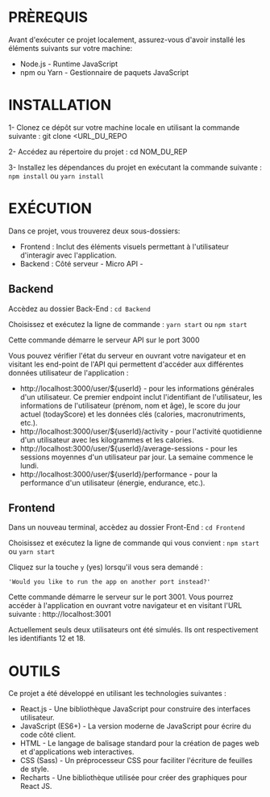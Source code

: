 # PRÈREQUIS

Avant d'exécuter ce projet localement, assurez-vous d'avoir installé les éléments suivants sur votre machine:

- Node.js - Runtime JavaScript
- npm ou Yarn - Gestionnaire de paquets JavaScript


# INSTALLATION

1- Clonez ce dépôt sur votre machine locale en utilisant la commande suivante : git clone <URL_DU_REPO

2- Accédez au répertoire du projet : cd NOM_DU_REP

3- Installez les dépendances du projet en exécutant la commande suivante : 
    `npm install` 
ou 
    `yarn install`


# EXÉCUTION

Dans ce projet, vous trouverez deux sous-dossiers:

- Frontend : Inclut des éléments visuels permettant à l'utilisateur d'interagir avec l'application.
- Backend : Côté serveur - Micro API -

## Backend

Accèdez au dossier Back-End :
    `cd Backend`

Choisissez et exécutez la ligne de commande : 
    `yarn start`
ou
    `npm start`

Cette commande démarre le serveur API sur le port 3000

Vous pouvez vérifier l'état du serveur en ouvrant votre navigateur et en visitant les end-point de l'API qui permettent d'accéder aux différentes données utilisateur de l'application :

- http://localhost:3000/user/${userId} - pour les informations générales d'un utilisateur. Ce premier endpoint inclut l'identifiant de l'utilisateur, les informations de l'utilisateur (prénom, nom et âge), le score du jour actuel (todayScore) et les données clés (calories, macronutriments, etc.).
- http://localhost:3000/user/${userId}/activity - pour l'activité quotidienne d'un utilisateur avec les kilogrammes et les calories.
- http://localhost:3000/user/${userId}/average-sessions - pour les sessions moyennes d'un utilisateur par jour. La semaine commence le lundi.
- http://localhost:3000/user/${userId}/performance - pour la performance d'un utilisateur (énergie, endurance, etc.).

## Frontend

Dans un nouveau terminal, accèdez au dossier Front-End :
    `cd Frontend`

Choisissez et exécutez la ligne de commande qui vous convient :
    `npm start`
ou
    `yarn start`

Cliquez sur la touche `y` (yes) lorsqu'il vous sera demandé :
     
    'Would you like to run the app on another port instead?'

Cette commande démarre le serveur sur le port 3001. Vous pourrez accéder à l'application en ouvrant votre navigateur et en visitant l'URL suivante : http://localhost:3001

Actuellement seuls deux utilisateurs ont été simulés. Ils ont respectivement les identifiants 12 et 18.


# OUTILS

Ce projet a été développé en utilisant les technologies suivantes :

- React.js - Une bibliothèque JavaScript pour construire des interfaces utilisateur.
- JavaScript (ES6+) - La version moderne de JavaScript pour écrire du code côté client.
- HTML - Le langage de balisage standard pour la création de pages web et d'applications web interactives.
- CSS (Sass) - Un préprocesseur CSS pour faciliter l'écriture de feuilles de style.
- Recharts - Une bibliothèque utilisée pour créer des graphiques pour React JS.
